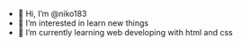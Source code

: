 - 👋 Hi, I’m @niko183
- 👀 I’m interested in learn new things 
- 🌱 I’m currently learning web developing with html and css
